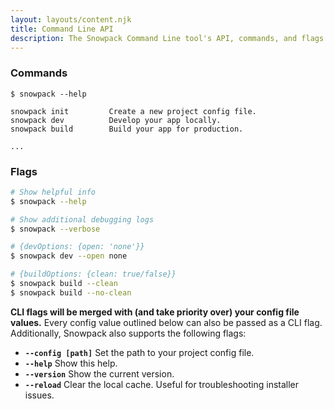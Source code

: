 ```yaml
---
layout: layouts/content.njk
title: Command Line API
description: The Snowpack Command Line tool's API, commands, and flags. 
---
```


### Commands

```
$ snowpack --help

snowpack init         Create a new project config file.
snowpack dev          Develop your app locally.
snowpack build        Build your app for production.

...
```

### Flags

```bash
# Show helpful info
$ snowpack --help

# Show additional debugging logs
$ snowpack --verbose

# {devOptions: {open: 'none'}}
$ snowpack dev --open none

# {buildOptions: {clean: true/false}}
$ snowpack build --clean
$ snowpack build --no-clean
```

**CLI flags will be merged with (and take priority over) your config file values.** Every config value outlined below can also be passed as a CLI flag. Additionally, Snowpack also supports the following flags:

- **`--config [path]`** Set the path to your project config file.
- **`--help`** Show this help.
- **`--version`** Show the current version.
- **`--reload`** Clear the local cache. Useful for troubleshooting installer issues.

